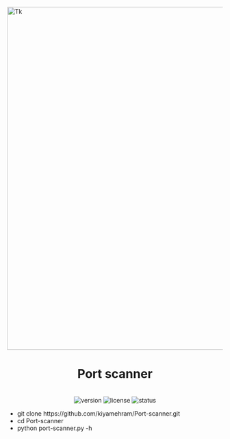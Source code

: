<p align="center">

  <img src="[https://art.ngfiles.com/images/5725000/5725572_818708_iwillendyou_untitled-5725572.187c61eba46a1680acc0356b4632351c.webp?f1716583458](https://i1.sndcdn.com/artworks-GhVGvyQ6MzlmyYUM-ySzYZg-t500x500.jpg)" alt="Tk" width="800"></p>

<h1 align="center"> Port scanner</h1>
<p align="center">
  <br>
  <img src="https://img.shields.io/badge/version-1.0.0-blue" alt="version">
  <img src="https://img.shields.io/badge/license-MIT-green" alt="license">
  <img src="https://img.shields.io/badge/status-active-brightgreen" alt="status">
</p>
<ul>
<li>git clone https://github.com/kiyamehram/Port-scanner.git</li>
<li>cd Port-scanner</li>
<li>python port-scanner.py -h</li>
</ul>
